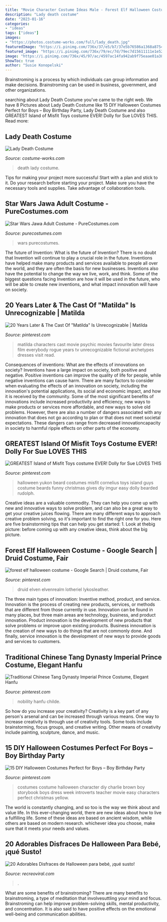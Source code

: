 ```yaml
---
title: "Movie Character Costume Ideas Male - Forest Elf Halloween Costume"
description: "Lady death costume"
date: "2023-01-16"
categories:
- "ideas"
tags: ["ideas"]
images:
- "https://photos.costume-works.com/full/lady_death.jpg"
featuredImage: "https://i.pinimg.com/736x/37/e5/b7/37e5b76586a1368a87541b4eb74425bc--charlie-brown-costume-charlie-brown-halloween.jpg"
featured_image: "https://i.pinimg.com/736x/79/ec/7d/79ec7d15611111e1e523c729888954d3--the-cast-of-matilda-floral-dresses.jpg"
image: "https://i.pinimg.com/736x/45/97/ac/4597ac14fa942ab9f75eaae01a38a5da.jpg"
ShowToc: true
author: "Susie Konopelski"
---
```



Brainstroming is a process by which individuals can group information and make decisions. Brainstroming can be used in business, government, and other organizations.

	

		
searching about Lady Death Costume you've came to the right web. We have 8 Pictures about Lady Death Costume like 15 DIY Halloween Costumes Perfect for Boys – Boy Birthday Party, Lady Death Costume and also GREATEST Island of Misfit Toys costume EVER! Dolly for Sue LOVES THIS. Read more:
		
    
## Lady Death Costume

<img loading=lazy src="https://photos.costume-works.com/full/lady_death.jpg" onerror="this.onerror=null;this.src='https://tse4.mm.bing.net/th?id=OIP.gJ_YNAoJNMmy8fZ83vpprgHaMF&amp;pid=15.1';" alt="Lady Death Costume">

_Source: costume-works.com_

>death lady costume. 

	

Tips for making your project more successful
Start with a plan and stick to it.
Do your research before starting your project.
Make sure you have the necessary tools and supplies.
Take advantage of collaboration tools.

    
## Star Wars Jawa Adult Costume - PureCostumes.com

<img loading=lazy src="https://www.purecostumes.com/mm5/graphics/00000001/R889311_full_1.jpg" onerror="this.onerror=null;this.src='https://tse4.mm.bing.net/th?id=OIP.uXJOUCC4VJnh3IcJOuMIRQHaLO&amp;pid=15.1';" alt="Star Wars Jawa Adult Costume - PureCostumes.com">

_Source: purecostumes.com_

>wars purecostumes. 

	

The future of Invention: What is the future of Invention?
There is no doubt that Invention will continue to play a crucial role in the future. Inventions have helped make many products and services available to people all over the world, and they are often the basis for new businesses. Inventions also have the potential to change the way we live, work, and think. Some of the biggest questions facing Invention are how it will be used in the future, who will be able to create new inventions, and what impact innovation will have on society.

    
## 20 Years Later &amp; The Cast Of &quot;Matilda&quot; Is Unrecognizable | Matilda

<img loading=lazy src="https://i.pinimg.com/736x/79/ec/7d/79ec7d15611111e1e523c729888954d3--the-cast-of-matilda-floral-dresses.jpg" onerror="this.onerror=null;this.src='https://tse3.mm.bing.net/th?id=OIP.AcIcOOkDvaBBAUDpSMEsugHaKA&amp;pid=15.1';" alt="20 Years Later &amp; The Cast Of &quot;Matilda&quot; Is Unrecognizable | Matilda">

_Source: pinterest.com_

>matilda characters cast movie psychic movies favourite later dress film everybody rogue years tv unrecognizable fictional archetypes dresses visit read. 

	

Consequences of inventions: What are the effects of innovations on society?
Inventions have a large impact on society, both positive and negative. Positive inventions can improve the quality of life for people, while negative inventions can cause harm. There are many factors to consider when evaluating the effects of an innovation on society, including the innovation's potential applications, its social and economic impact, and how it is received by the community. Some of the most significant benefits of innovations include increased productivity and efficiency, new ways to make products or services more affordable, and new ways to solve old problems. However, there are also a number of dangers associated with any innovation that does not go according to plan or that does not meet societal expectations. These dangers can range from decreased innovationcapacity in society to harmful ripple effects on other parts of the economy.

    
## GREATEST Island Of Misfit Toys Costume EVER! Dolly For Sue LOVES THIS

<img loading=lazy src="https://i.pinimg.com/736x/15/2e/a7/152ea70ee3463ab7e98acb71b82215de--funny-christmas-costumes-halloween-costumes-for-guys.jpg" onerror="this.onerror=null;this.src='https://tse3.mm.bing.net/th?id=OIP.fh64NN8fxl3GfkDnzdo9-wHaNK&amp;pid=15.1';" alt="GREATEST Island of Misfit Toys costume EVER! Dolly for Sue LOVES THIS">

_Source: pinterest.com_

>halloween yukon beard costumes misfit cornelius toys island guys costume beards funny christmas gives diy imgur easy dolly bearded rudolph. 

	

Creative ideas are a valuable commodity. They can help you come up with new and innovative ways to solve problem, and can also be a great way to get your creative juices flowing. There are many different ways to approach creative problem solving, so it's important to find the right one for you. Here are five brainstorming tips that can help you get started: 1. Look at thebig picture: before coming up with any creative ideas, think about the big picture.

    
## Forest Elf Halloween Costume - Google Search | Druid Costume, Fair

<img loading=lazy src="https://i.pinimg.com/736x/60/10/6d/60106d853c14800db43d9fd00a6d6bf0.jpg" onerror="this.onerror=null;this.src='https://tse4.mm.bing.net/th?id=OIP.AHSWXuffMpR6iuKO8Ia27gHaLG&amp;pid=15.1';" alt="forest elf halloween costume - Google Search | Druid costume, Fair">

_Source: pinterest.com_

>druid elven elvenrealm lotheriel lykosleather. 

	

The three main types of innovation: Inventive method, product, and service.
Innovation is the process of creating new products, services, or methods that are different from those currently in use. Innovation can be found in many places, but three main areas are technology, business, and product innovation. 
Product innovation is the development of new products that solve problems or improve upon existing products. Business innovation is the creation of new ways to do things that are not commonly done. And finally, service innovation is the development of new ways to provide goods and services to customers.

    
## Traditional Chinese Tang Dynasty Imperial Prince Costume, Elegant Hanfu

<img loading=lazy src="https://i.pinimg.com/736x/45/97/ac/4597ac14fa942ab9f75eaae01a38a5da.jpg" onerror="this.onerror=null;this.src='https://tse4.mm.bing.net/th?id=OIP.Npx3bfX5YlUEbImOIHyKmQAAAA&amp;pid=15.1';" alt="Traditional Chinese Tang Dynasty Imperial Prince Costume, Elegant Hanfu">

_Source: pinterest.com_

>nobility hanfu childe. 

	

So how do you increase your creativity?
Creativity is a key part of any person's arsenal and can be increased through various means. One way to increase creativity is through use of creativity tools. Some tools include brainstorming, focus groups, and creative writing. Other means of creativity include painting, sculpture, dance, and music.

    
## 15 DIY Halloween Costumes Perfect For Boys – Boy Birthday Party

<img loading=lazy src="https://i.pinimg.com/736x/37/e5/b7/37e5b76586a1368a87541b4eb74425bc--charlie-brown-costume-charlie-brown-halloween.jpg" onerror="this.onerror=null;this.src='https://tse2.mm.bing.net/th?id=OIP.2Oz3yrDB9NG_bk5Zq-lcdwHaLH&amp;pid=15.1';" alt="15 DIY Halloween Costumes Perfect for Boys – Boy Birthday Party">

_Source: pinterest.com_

>costumes costume halloween character diy charlie brown boy storybook boys dress week introverts teacher movie easy characters perfect christmas yellow. 

	

The world is constantly changing, and so too is the way we think about and value life. In this ever-changing world, there are new ideas about how to live a fulfilling life. Some of these ideas are based on ancient wisdom, while others are based on modern research. whichever idea you choose, make sure that it meets your needs and values.

    
## 20 Adorables Disfraces De Halloween Para Bebé, ¡qué Susto!

<img loading=lazy src="https://www.recreoviral.com/wp-content/uploads/2016/10/Untitled-1-1.jpg" onerror="this.onerror=null;this.src='https://tse1.mm.bing.net/th?id=OIP.hhMVU-I_y5zpPyFWWMPFIwAAAA&amp;pid=15.1';" alt="20 Adorables Disfraces de Halloween para bebé, ¡qué susto!">

_Source: recreoviral.com_

>. 

	

What are some benefits of brainstroming?
There are many benefits to brainstroming, a type of meditation that involvesuttling your mind and focus. Brainstroming can help improve problem-solving skills, mental productivity, and concentration. It is also said to have positive effects on the emotional well-being and communication abilities.

